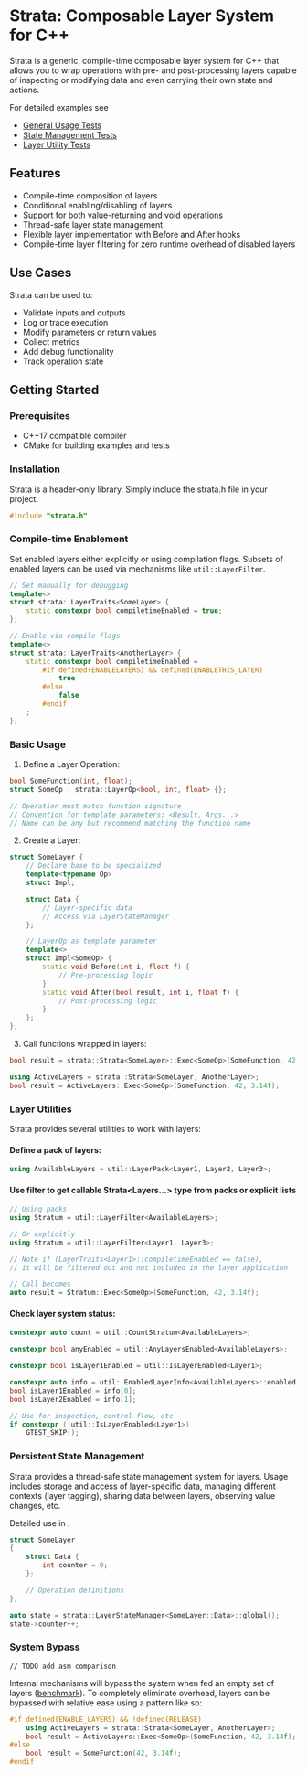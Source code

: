 # Strata: Composable Layer System for C++

Strata is a generic, compile-time composable layer system for C++ that allows you to wrap operations with pre- and post-processing layers capable of inspecting or modifying data and even carrying their own state and actions.

For detailed examples see
- [General Usage Tests](./Tests/LayerUsageTests.cpp)
- [State Management Tests](./Tests/LayerStateTests.cpp)
- [Layer Utility Tests](./Tests/LayerUtilTests.cpp)

## Features

- Compile-time composition of layers
- Conditional enabling/disabling of layers
- Support for both value-returning and void operations
- Thread-safe layer state management
- Flexible layer implementation with Before and After hooks
- Compile-time layer filtering for zero runtime overhead of disabled layers

## Use Cases

Strata can be used to:

- Validate inputs and outputs
- Log or trace execution
- Modify parameters or return values
- Collect metrics
- Add debug functionality
- Track operation state

## Getting Started

### Prerequisites

- C++17 compatible compiler
- CMake for building examples and tests

### Installation

Strata is a header-only library. Simply include the strata.h file in your project.

```cpp
#include "strata.h"
```


### Compile-time Enablement

Set enabled layers either explicitly or using compilation flags.
Subsets of enabled layers can be used via mechanisms like `util::LayerFilter`.

```cpp
// Set manually for debugging
template<>
struct strata::LayerTraits<SomeLayer> {
    static constexpr bool compiletimeEnabled = true;
};

// Enable via compile flags
template<>
struct strata::LayerTraits<AnotherLayer> {
    static constexpr bool compiletimeEnabled =
        #if defined(ENABLELAYERS) && defined(ENABLETHIS_LAYER)
            true
        #else
            false
        #endif
    ;
};
```

### Basic Usage

1. Define a Layer Operation:

```cpp
bool SomeFunction(int, float);
struct SomeOp : strata::LayerOp<bool, int, float> {};

// Operation must match function signature
// Convention for template parameters: <Result, Args...>
// Name can be any but recommend matching the function name
```

2. Create a Layer:

```cpp
struct SomeLayer {
    // Declare base to be specialized
    template<typename Op>
    struct Impl;

    struct Data {
        // Layer-specific data
        // Access via LayerStateManager
    };

    // LayerOp as template parameter
    template<>
    struct Impl<SomeOp> {
        static void Before(int i, float f) {
            // Pre-processing logic
        }
        static void After(bool result, int i, float f) {
            // Post-processing logic
        }
    };
};
```

3. Call functions wrapped in layers:

```cpp
bool result = strata::Strata<SomeLayer>::Exec<SomeOp>(SomeFunction, 42, 3.14f);

using ActiveLayers = strata::Strata<SomeLayer, AnotherLayer>;
bool result = ActiveLayers::Exec<SomeOp>(SomeFunction, 42, 3.14f);
```

### Layer Utilities

Strata provides several utilities to work with layers:

#### Define a pack of layers:
```cpp
using AvailableLayers = util::LayerPack<Layer1, Layer2, Layer3>;
```

#### Use filter to get callable Strata<Layers...> type from packs or explicit lists
```cpp
// Using packs
using Stratum = util::LayerFilter<AvailableLayers>;

// Or explicitly
using Stratum = util::LayerFilter<Layer1, Layer3>;

// Note if (LayerTraits<Layer1>::compiletimeEnabled == false),
// it will be filtered out and not included in the layer application

// Call becomes
auto result = Stratum::Exec<SomeOp>(SomeFunction, 42, 3.14f);
```

#### Check layer system status:
```cpp
constexpr auto count = util::CountStratum<AvailableLayers>;

constexpr bool anyEnabled = util::AnyLayersEnabled<AvailableLayers>;

constexpr bool isLayer1Enabled = util::IsLayerEnabled<Layer1>;

constexpr auto info = util::EnabledLayerInfo<AvailableLayers>::enabled;
bool isLayer1Enabled = info[0];
bool isLayer2Enabled = info[1];

// Use for inspection, control flow, etc
if constexpr (!util::IsLayerEnabled<Layer1>)
    GTEST_SKIP();
```

### Persistent State Management

Strata provides a thread-safe state management system for layers. Usage includes storage and access of layer-specific data, managing different contexts (layer tagging), sharing data between layers, observing value changes, etc.

Detailed use in .

```cpp
struct SomeLayer
{
    struct Data {
        int counter = 0;
    };

    // Operation definitions
};

auto state = strata::LayerStateManager<SomeLayer::Data>::global();
state->counter++;
```

### System Bypass

`// TODO add asm comparison`

Internal mechanisms will bypass the system when fed an empty set of layers ([benchmark](./Benchmarks/LayerBenchmarks.cpp)). To completely eliminate overhead, layers can be bypassed with relative ease using a pattern like so:

```cpp
#if defined(ENABLE_LAYERS) && !defined(RELEASE)
    using ActiveLayers = strata::Strata<SomeLayer, AnotherLayer>;
    bool result = ActiveLayers::Exec<SomeOp>(SomeFunction, 42, 3.14f);
#else
    bool result = SomeFunction(42, 3.14f);
#endif
```
